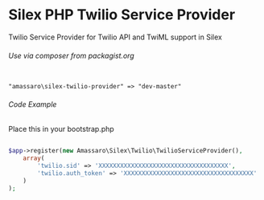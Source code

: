 # Silex PHP Twilio Service Provider

Twilio Service Provider for Twilio API and TwiML support in Silex

###### Use via composer from packagist.org

```text

"amassaro\silex-twilio-provider" => "dev-master"
```

###### Code Example

Place this in your bootstrap.php

```php

$app->register(new Amassaro\Silex\Twilio\TwilioServiceProvider(),
	array(
		'twilio.sid' => 'XXXXXXXXXXXXXXXXXXXXXXXXXXXXXXXXXXXX',
		'twilio.auth_token' => 'XXXXXXXXXXXXXXXXXXXXXXXXXXXXXXXXXXXX'
	)
);

```
